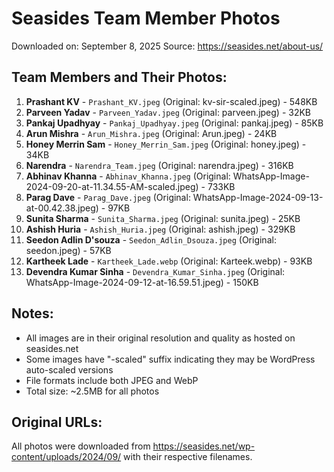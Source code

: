 # Seasides Team Member Photos

Downloaded on: September 8, 2025
Source: https://seasides.net/about-us/

## Team Members and Their Photos:

1. **Prashant KV** - `Prashant_KV.jpeg` (Original: kv-sir-scaled.jpeg) - 548KB
2. **Parveen Yadav** - `Parveen_Yadav.jpeg` (Original: parveen.jpeg) - 32KB
3. **Pankaj Upadhyay** - `Pankaj_Upadhyay.jpeg` (Original: pankaj.jpeg) - 85KB
4. **Arun Mishra** - `Arun_Mishra.jpeg` (Original: Arun.jpeg) - 24KB
5. **Honey Merrin Sam** - `Honey_Merrin_Sam.jpeg` (Original: honey.jpeg) - 34KB
6. **Narendra** - `Narendra_Team.jpeg` (Original: narendra.jpeg) - 316KB
7. **Abhinav Khanna** - `Abhinav_Khanna.jpeg` (Original: WhatsApp-Image-2024-09-20-at-11.34.55-AM-scaled.jpeg) - 733KB
8. **Parag Dave** - `Parag_Dave.jpeg` (Original: WhatsApp-Image-2024-09-13-at-00.42.38.jpeg) - 97KB
9. **Sunita Sharma** - `Sunita_Sharma.jpeg` (Original: sunita.jpeg) - 25KB
10. **Ashish Huria** - `Ashish_Huria.jpeg` (Original: ashish.jpeg) - 329KB
11. **Seedon Adlin D'souza** - `Seedon_Adlin_Dsouza.jpeg` (Original: seedon.jpeg) - 57KB
12. **Kartheek Lade** - `Kartheek_Lade.webp` (Original: Karteek.webp) - 93KB
13. **Devendra Kumar Sinha** - `Devendra_Kumar_Sinha.jpeg` (Original: WhatsApp-Image-2024-09-12-at-16.59.51.jpeg) - 150KB

## Notes:
- All images are in their original resolution and quality as hosted on seasides.net
- Some images have "-scaled" suffix indicating they may be WordPress auto-scaled versions
- File formats include both JPEG and WebP
- Total size: ~2.5MB for all photos

## Original URLs:
All photos were downloaded from https://seasides.net/wp-content/uploads/2024/09/ with their respective filenames.